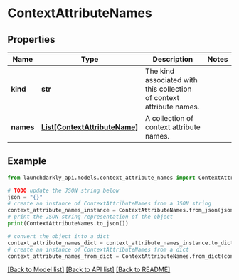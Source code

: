 # ContextAttributeNames


## Properties

Name | Type | Description | Notes
------------ | ------------- | ------------- | -------------
**kind** | **str** | The kind associated with this collection of context attribute names. | 
**names** | [**List[ContextAttributeName]**](ContextAttributeName.md) | A collection of context attribute names. | 

## Example

```python
from launchdarkly_api.models.context_attribute_names import ContextAttributeNames

# TODO update the JSON string below
json = "{}"
# create an instance of ContextAttributeNames from a JSON string
context_attribute_names_instance = ContextAttributeNames.from_json(json)
# print the JSON string representation of the object
print(ContextAttributeNames.to_json())

# convert the object into a dict
context_attribute_names_dict = context_attribute_names_instance.to_dict()
# create an instance of ContextAttributeNames from a dict
context_attribute_names_from_dict = ContextAttributeNames.from_dict(context_attribute_names_dict)
```
[[Back to Model list]](../README.md#documentation-for-models) [[Back to API list]](../README.md#documentation-for-api-endpoints) [[Back to README]](../README.md)


